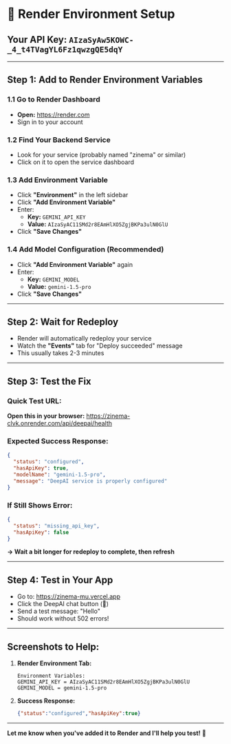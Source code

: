 # 🚀 Render Environment Setup

## Your API Key: `AIzaSyAw5KOWC-_4_t4TVagYL6Fz1qwzgQE5dqY`

---

## **Step 1: Add to Render Environment Variables**

### 1.1 Go to Render Dashboard
- **Open:** https://render.com
- Sign in to your account

### 1.2 Find Your Backend Service
- Look for your service (probably named "zinema" or similar)
- Click on it to open the service dashboard

### 1.3 Add Environment Variable
- Click **"Environment"** in the left sidebar
- Click **"Add Environment Variable"**
- Enter:
  - **Key:** `GEMINI_API_KEY`
  - **Value:** `AIzaSyAC11SMd2r8EAmHlXO5ZgjBKPa3ulN0GlU`
- Click **"Save Changes"**

### 1.4 Add Model Configuration (Recommended)
- Click **"Add Environment Variable"** again
- Enter:
  - **Key:** `GEMINI_MODEL` 
  - **Value:** `gemini-1.5-pro`
- Click **"Save Changes"**

---

## **Step 2: Wait for Redeploy**
- Render will automatically redeploy your service
- Watch the **"Events"** tab for "Deploy succeeded" message
- This usually takes 2-3 minutes

---

## **Step 3: Test the Fix**

### Quick Test URL:
**Open this in your browser:** https://zinema-clvk.onrender.com/api/deepai/health

### Expected Success Response:
```json
{
  "status": "configured",
  "hasApiKey": true,
  "modelName": "gemini-1.5-pro",
  "message": "DeepAI service is properly configured"
}
```

### If Still Shows Error:
```json
{
  "status": "missing_api_key",
  "hasApiKey": false
}
```
**→ Wait a bit longer for redeploy to complete, then refresh**

---

## **Step 4: Test in Your App**
- Go to: https://zinema-mu.vercel.app
- Click the DeepAI chat button (💬)
- Send a test message: "Hello"
- Should work without 502 errors!

---

## **Screenshots to Help:**

1. **Render Environment Tab:**
   ```
   Environment Variables:
   GEMINI_API_KEY = AIzaSyAC11SMd2r8EAmHlXO5ZgjBKPa3ulN0GlU
   GEMINI_MODEL = gemini-1.5-pro
   ```

2. **Success Response:**
   ```json
   {"status":"configured","hasApiKey":true}
   ```

---

**Let me know when you've added it to Render and I'll help you test!** 🎉

